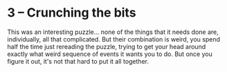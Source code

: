# 3 &ndash; Crunching the bits
This was an interesting puzzle... none of the things that it needs done are, individually, all that complicated. But their combination is weird, you spend half the time just rereading the puzzle, trying to get your head around exactly what weird sequence of events it wants you to do. But once you figure it out, it's not that hard to put it all together.
